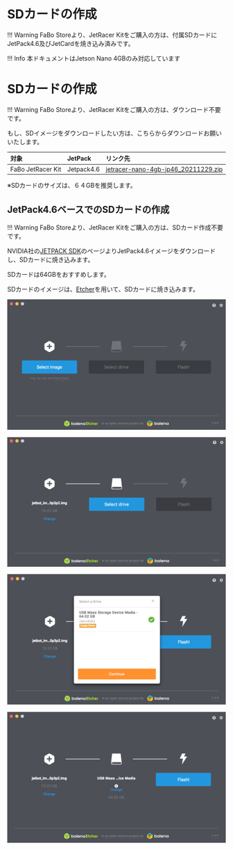 # SDカードの作成

!!! Warning
	FaBo Storeより、JetRacer Kitをご購入の方は、付属SDカードにJetPack4.6及びJetCardを焼き込み済みです。

!!! Info
	本ドキュメントはJetson Nano 4GBのみ対応しています

# SDカードの作成

!!! Warning
	FaBo Storeより、JetRacer Kitをご購入の方は、ダウンロード不要です。

もし、SDイメージをダウンロードしたい方は、こちらからダウンロードお願いいたします。

|  対象  |  JetPack  | リンク先  |
|:-----------|:------------|:------------|
|  FaBo JetRacer Kit  |Jetpack4.6|  [jetracer-nano-4gb-jp46_20211229.zip](https://drive.google.com/file/d/1ks6qTfVko-3pTnjwTUBr4cYIbWriUZyO/view?usp=sharing)|

※SDカードのサイズは、６４GBを推奨します。

## JetPack4.6ベースでのSDカードの作成

!!! Warning
	FaBo Storeより、JetRacer Kitをご購入の方は、SDカード作成不要です。

NVIDIA社の[JETPACK SDK](https://developer.nvidia.com/embedded/jetpack)のページよりJetPack4.6イメージをダウンロードし、SDカードに焼き込みます。

SDカードは64GBをおすすめします。

SDカードのイメージは、[Etcher](https://www.balena.io/etcher/)を用いて、SDカードに焼き込みます。

![](./img/sd001.png)

![](./img/sd003.png)

![](./img/sd004.png)

![](./img/sd005.png)

